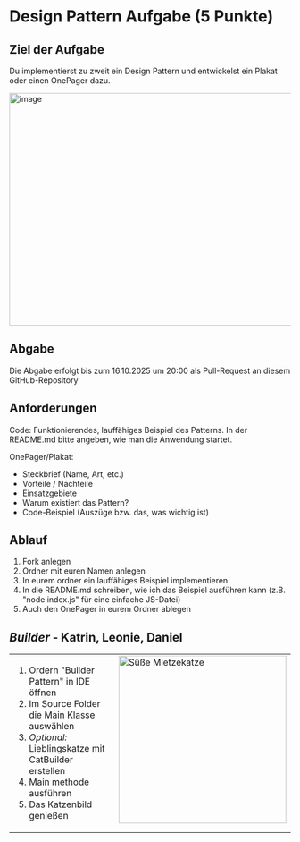 # Design Pattern Aufgabe (5 Punkte)

## Ziel der Aufgabe
Du implementierst zu zweit ein Design Pattern und entwickelst ein Plakat oder einen OnePager dazu. 

<img width="1549" height="416" alt="image" src="https://github.com/user-attachments/assets/7f1b007f-59c4-44a2-bacc-714f91ae64b6" />

## Abgabe
Die Abgabe erfolgt bis zum 16.10.2025 um 20:00 als Pull-Request an diesem GitHub-Repository

## Anforderungen
Code: Funktionierendes, lauffähiges Beispiel des Patterns. In der README.md bitte angeben, wie man die Anwendung startet.

OnePager/Plakat:
- Steckbrief (Name, Art, etc.)
- Vorteile / Nachteile
- Einsatzgebiete
- Warum existiert das Pattern?
- Code-Beispiel (Auszüge bzw. das, was wichtig ist)

## Ablauf
1. Fork anlegen
2. Ordner mit euren Namen anlegen
3. In eurem ordner ein lauffähiges Beispiel implementieren
4. In die README.md schreiben, wie ich das Beispiel ausführen kann (z.B. "node index.js" für eine einfache JS-Datei)
5. Auch den OnePager in eurem Ordner ablegen

## ***Builder*** - Katrin, Leonie, Daniel


<table>
<tr>
<td style="vertical-align: top;">

1.  Ordern "Builder Pattern" in IDE öffnen
2.  Im Source Folder die Main Klasse auswählen
3.  <em>Optional:</em> Lieblingskatze mit CatBuilder erstellen
4.  Main methode ausführen
5.  Das Katzenbild genießen

</td>
<td style="vertical-align: top;">
<img src="https://i.pinimg.com/474x/c9/37/0b/c9370b56dda66f84f228dd49d73cd0ce--ginger-kitten-ginger-cats.jpg" 
     alt="Süße Mietzekatze" width="300"/>
</td>
</tr>
</table>